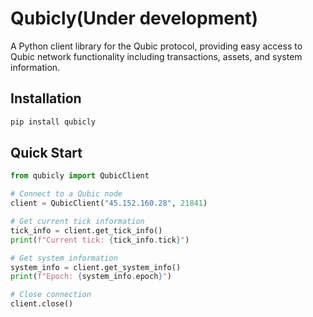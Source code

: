 # Qubicly(Under development)

A Python client library for the Qubic protocol, providing easy access to Qubic network functionality including transactions, assets, and system information.

## Installation

```bash
pip install qubicly
```

## Quick Start

```python
from qubicly import QubicClient

# Connect to a Qubic node
client = QubicClient("45.152.160.28", 21841)

# Get current tick information
tick_info = client.get_tick_info()
print(f"Current tick: {tick_info.tick}")

# Get system information
system_info = client.get_system_info()
print(f"Epoch: {system_info.epoch}")

# Close connection
client.close()
```
